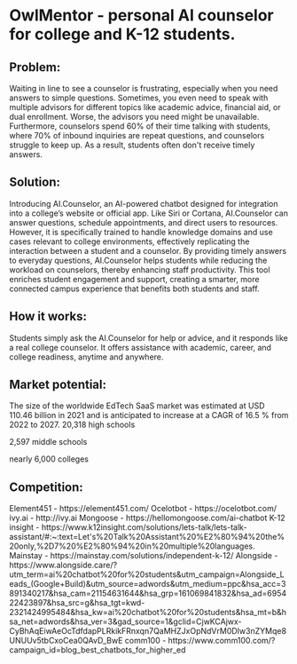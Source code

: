 <h1>OwlMentor - personal AI counselor for college and K-12 students.</h1> 

<h2>Problem:</h2>
Waiting in line to see a counselor is frustrating, especially when you need answers to simple questions. Sometimes, you even need to speak with multiple advisors for different topics like academic advice, financial aid, or dual enrollment. Worse, the advisors you need might be unavailable. Furthermore, counselors spend 60% of their time talking with students, where 70% of inbound inquiries are repeat questions, and counselors struggle to keep up. As a result, students often don't receive timely answers.
<h2>Solution:</h2>
Introducing AI.Counselor, an AI-powered chatbot designed for integration into a college’s website or official app. Like Siri or Cortana, AI.Counselor can answer questions, schedule appointments, and direct users to resources. However, it is specifically trained to handle knowledge domains and use cases relevant to college environments, effectively replicating the interaction between a student and a counselor. By providing timely answers to everyday questions, AI.Counselor helps students while reducing the workload on counselors, thereby enhancing staff productivity. This tool enriches student engagement and support, creating a smarter, more connected campus experience that benefits both students and staff.
<h2>How it works:</h2>
Students simply ask the AI.Counselor for help or advice, and it responds like a real college counselor. It offers assistance with academic, career, and college readiness, anytime and anywhere.
<h2>Market potential:</h2>
The size of the worldwide EdTech SaaS market was estimated at USD 110.46 billion in 2021 and is anticipated to increase at a CAGR of 16.5 % from 2022 to 2027.
20,318 high schools

2,597 middle schools

nearly 6,000 colleges

<h2>Competition:</h2>
Element451 - https://element451.com/
Ocelotbot - https://ocelotbot.com/
ivy.ai - http://ivy.ai
Mongoose - https://hellomongoose.com/ai-chatbot
K-12 insight - https://www.k12insight.com/solutions/lets-talk/lets-talk-assistant/#:~:text=Let's%20Talk%20Assistant%20%E2%80%94%20the%20only,%2D7%20%E2%80%94%20in%20multiple%20languages.
Mainstay - https://mainstay.com/solutions/independent-k-12/
Alongside - https://www.alongside.care/?utm_term=ai%20chatbot%20for%20students&utm_campaign=Alongside_Leads_(Google+Build)&utm_source=adwords&utm_medium=ppc&hsa_acc=3891340217&hsa_cam=21154631644&hsa_grp=161069841832&hsa_ad=695422423897&hsa_src=g&hsa_tgt=kwd-2321424995484&hsa_kw=ai%20chatbot%20for%20students&hsa_mt=b&hsa_net=adwords&hsa_ver=3&gad_source=1&gclid=CjwKCAjwx-CyBhAqEiwAeOcTdfdapPLRkikFRnxqn7QaMHZJxOpNdVrM0DIw3nZYMqe8UNUUv5tbCxoCea0QAvD_BwE
comm100 - https://www.comm100.com/?campaign_id=blog_best_chatbots_for_higher_ed